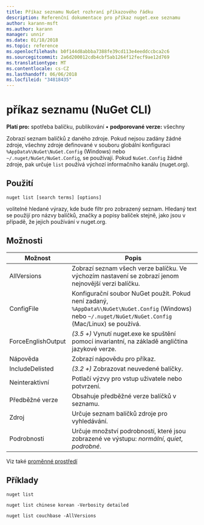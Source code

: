 ```yaml
---
title: Příkaz seznamu NuGet rozhraní příkazového řádku
description: Referenční dokumentace pro příkaz nuget.exe seznamu
author: karann-msft
ms.author: karann
manager: unnir
ms.date: 01/18/2018
ms.topic: reference
ms.openlocfilehash: b0f144d8abbba7388fe39cd113e4eeddccbca2c6
ms.sourcegitcommit: 2a6d200012cdb4cbf5ab1264f12fecf9ae12d769
ms.translationtype: MT
ms.contentlocale: cs-CZ
ms.lasthandoff: 06/06/2018
ms.locfileid: "34818435"
---
```

# <a name="list-command-nuget-cli"></a>příkaz seznamu (NuGet CLI)

**Platí pro:** spotřeba balíčku, publikování &bullet; **podporované verze:** všechny

Zobrazí seznam balíčků z daného zdroje. Pokud nejsou zadány žádné zdroje, všechny zdroje definované v souboru globální konfiguraci `%AppData%\NuGet\NuGet.Config` (Windows) nebo `~/.nuget/NuGet/NuGet.Config`, se používají. Pokud `NuGet.Config` žádné zdroje, pak určuje `list` používá výchozí informačního kanálu (nuget.org).

## <a name="usage"></a>Použití

```cli
nuget list [search terms] [options]
```

volitelné hledané výrazy, kde bude filtr pro zobrazený seznam. Hledaný text se použijí pro názvy balíčků, značky a popisy balíček stejně, jako jsou v případě, že jejich používání v nuget.org.

## <a name="options"></a>Možnosti

| Možnost | Popis |
| --- | --- |
| AllVersions | Zobrazí seznam všech verze balíčku. Ve výchozím nastavení se zobrazí jenom nejnovější verzi balíčku. |
| ConfigFile | Konfigurační soubor NuGet použít. Pokud není zadaný, `%AppData%\NuGet\NuGet.Config` (Windows) nebo `~/.nuget/NuGet/NuGet.Config` (Mac/Linux) se používá.|
| ForceEnglishOutput | *(3.5 +)*  Vynutí nuget.exe ke spuštění pomocí invariantní, na základě angličtina jazykové verze. |
| Nápověda | Zobrazí nápovědu pro příkaz. |
| IncludeDelisted | *(3.2 +)*  Zobrazovat neuvedené balíčky. |
| Neinteraktivní | Potlačí výzvy pro vstup uživatele nebo potvrzení. |
| Předběžné verze | Obsahuje předběžné verze balíčků v seznamu. |
| Zdroj | Určuje seznam balíčků zdroje pro vyhledávání. |
| Podrobnosti | Určuje množství podrobností, které jsou zobrazené ve výstupu: *normální*, *quiet*, *podrobné*. |

Viz také [proměnné prostředí](cli-ref-environment-variables.md)

## <a name="examples"></a>Příklady

```cli
nuget list

nuget list chinese korean -Verbosity detailed

nuget list couchbase -AllVersions
```
